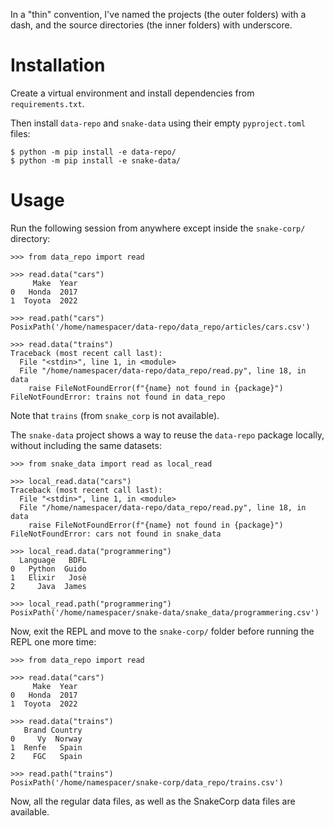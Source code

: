 In a "thin" convention, I've named the projects (the outer folders) with a dash, and the source directories (the inner folders) with underscore.

# Installation

Create a virtual environment and install dependencies from `requirements.txt`.

Then install `data-repo` and `snake-data` using their empty `pyproject.toml` files:

```console
$ python -m pip install -e data-repo/
$ python -m pip install -e snake-data/
```

# Usage

Run the following session from anywhere except inside the `snake-corp/` directory:

```pycon
>>> from data_repo import read

>>> read.data("cars")
     Make  Year
0   Honda  2017
1  Toyota  2022

>>> read.path("cars")
PosixPath('/home/namespacer/data-repo/data_repo/articles/cars.csv')

>>> read.data("trains")
Traceback (most recent call last):
  File "<stdin>", line 1, in <module>
  File "/home/namespacer/data-repo/data_repo/read.py", line 18, in data
    raise FileNotFoundError(f"{name} not found in {package}")
FileNotFoundError: trains not found in data_repo
```

Note that `trains` (from `snake_corp` is not available).

The `snake-data` project shows a way to reuse the `data-repo` package locally, without including the same datasets:

```pycon
>>> from snake_data import read as local_read

>>> local_read.data("cars")
Traceback (most recent call last):
  File "<stdin>", line 1, in <module>
  File "/home/namespacer/data-repo/data_repo/read.py", line 18, in data
    raise FileNotFoundError(f"{name} not found in {package}")
FileNotFoundError: cars not found in snake_data

>>> local_read.data("programmering")
  Language   BDFL
0   Python  Guido
1   Elixir   Josè
2     Java  James

>>> local_read.path("programmering")
PosixPath('/home/namespacer/snake-data/snake_data/programmering.csv')
```

Now, exit the REPL and move to the `snake-corp/` folder before running the REPL one more time:

```pycon
>>> from data_repo import read

>>> read.data("cars")
     Make  Year
0   Honda  2017
1  Toyota  2022

>>> read.data("trains")
   Brand Country
0     Vy  Norway
1  Renfe   Spain
2    FGC   Spain

>>> read.path("trains")
PosixPath('/home/namespacer/snake-corp/data_repo/trains.csv')
```

Now, all the regular data files, as well as the SnakeCorp data files are available.
